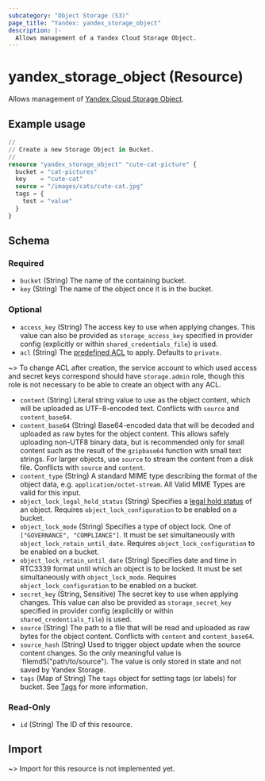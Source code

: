 ```yaml
---
subcategory: "Object Storage (S3)"
page_title: "Yandex: yandex_storage_object"
description: |-
  Allows management of a Yandex Cloud Storage Object.
---
```


# yandex_storage_object (Resource)

Allows management of [Yandex Cloud Storage Object](https://yandex.cloud/docs/storage/concepts/object).

## Example usage

```terraform
//
// Create a new Storage Object in Bucket.
//
resource "yandex_storage_object" "cute-cat-picture" {
  bucket = "cat-pictures"
  key    = "cute-cat"
  source = "/images/cats/cute-cat.jpg"
  tags = {
    test = "value"
  }
}
```

<!-- schema generated by tfplugindocs -->
## Schema

### Required

- `bucket` (String) The name of the containing bucket.
- `key` (String) The name of the object once it is in the bucket.

### Optional

- `access_key` (String) The access key to use when applying changes. This value can also be provided as `storage_access_key` specified in provider config (explicitly or within `shared_credentials_file`) is used.
- `acl` (String) The [predefined ACL](https://yandex.cloud/docs/storage/concepts/acl#predefined_acls) to apply. Defaults to `private`.

~> To change ACL after creation, the service account to which used access and secret keys correspond should have `storage.admin` role, though this role is not necessary to be able to create an object with any ACL.
- `content` (String) Literal string value to use as the object content, which will be uploaded as UTF-8-encoded text. Conflicts with `source` and `content_base64`.
- `content_base64` (String) Base64-encoded data that will be decoded and uploaded as raw bytes for the object content. This allows safely uploading non-UTF8 binary data, but is recommended only for small content such as the result of the `gzipbase64` function with small text strings. For larger objects, use `source` to stream the content from a disk file. Conflicts with `source` and `content`.
- `content_type` (String) A standard MIME type describing the format of the object data, e.g. `application/octet-stream`. All Valid MIME Types are valid for this input.
- `object_lock_legal_hold_status` (String) Specifies a [legal hold status](https://yandex.cloud/docs/storage/concepts/object-lock#types) of an object. Requires `object_lock_configuration` to be enabled on a bucket.
- `object_lock_mode` (String) Specifies a type of object lock. One of `["GOVERNANCE", "COMPLIANCE"]`. It must be set simultaneously with `object_lock_retain_until_date`. Requires `object_lock_configuration` to be enabled on a bucket.
- `object_lock_retain_until_date` (String) Specifies date and time in RTC3339 format until which an object is to be locked. It must be set simultaneously with `object_lock_mode`. Requires `object_lock_configuration` to be enabled on a bucket.
- `secret_key` (String, Sensitive) The secret key to use when applying changes. This value can also be provided as `storage_secret_key` specified in provider config (explicitly or within `shared_credentials_file`) is used.
- `source` (String) The path to a file that will be read and uploaded as raw bytes for the object content. Conflicts with `content` and `content_base64`.
- `source_hash` (String) Used to trigger object update when the source content changes. So the only meaningful value is `filemd5("path/to/source"). The value is only stored in state and not saved by Yandex Storage.
- `tags` (Map of String) The `tags` object for setting tags (or labels) for bucket. See [Tags](https://yandex.cloud/docs/storage/concepts/tags) for more information.

### Read-Only

- `id` (String) The ID of this resource.

## Import

~> Import for this resource is not implemented yet.